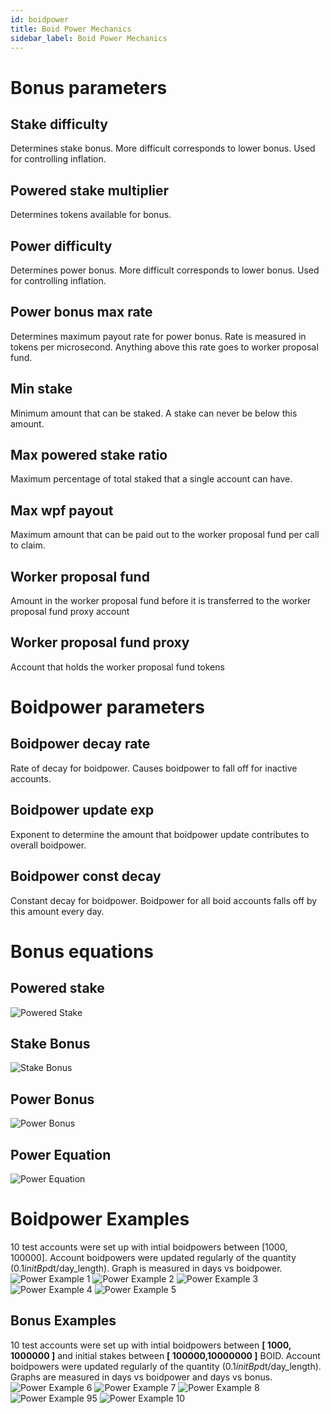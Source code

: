 ```yaml
---
id: boidpower
title: Boid Power Mechanics
sidebar_label: Boid Power Mechanics
---
```

# Bonus parameters

## Stake difficulty
Determines stake bonus. More difficult corresponds to lower bonus. Used for
controlling inflation.

## Powered stake multiplier
Determines tokens available for bonus.

## Power difficulty
Determines power bonus. More difficult corresponds to lower bonus. Used for
controlling inflation.

## Power bonus max rate
Determines maximum payout rate for power bonus. Rate is measured
in tokens per microsecond. Anything above this rate goes to worker proposal fund.

## Min stake
Minimum amount that can be staked. A stake can never be below this amount.

## Max powered stake ratio
Maximum percentage of total staked that a single account can
have.

## Max wpf payout
Maximum amount that can be paid out to the worker proposal fund per call to
claim.

## Worker proposal fund
Amount in the worker proposal fund before it is transferred to the
worker proposal fund proxy account

## Worker proposal fund proxy
Account that holds the worker proposal fund tokens

# Boidpower parameters

## Boidpower decay rate
Rate of decay for boidpower. Causes boidpower to fall off for inactive
accounts.

## Boidpower update exp
Exponent to determine the amount that boidpower update contributes
to overall boidpower.

## Boidpower const decay
Constant decay for boidpower. Boidpower for all boid accounts falls
off by this amount every day.

# Bonus equations

## Powered stake

![Powered Stake](/img/powered_stake.png "Powered Stake")

## Stake Bonus
![Stake Bonus](/img/stake_bonus.png "Stake Bonus")

## Power Bonus
![Power Bonus](/img/power_bonus.png "Power Bonus")

## Power Equation
![Power Equation](/img/power_bonus.png "Power Equation")

# Boidpower Examples
10 test accounts were set up with intial boidpowers between [1000, 100000]. Account
boidpowers were updated regularly of the quantity (0.1*initBp*dt/day_length). Graph is
measured in days vs boidpower.
![Power Example 1](/img/power_examples_1.png "Power Example 1")
![Power Example 2](/img/power_examples_2.png "Power Example 2")
![Power Example 3](/img/power_examples_3.png "Power Example 3")
![Power Example 4](/img/power_examples_4.png "Power Example 4")
![Power Example 5](/img/power_examples_5.png "Power Example 5")

## Bonus Examples
10 test accounts were set up with intial boidpowers between **[ 1000, 1000000 ]** and initial
stakes between **[ 100000,10000000 ]** BOID. Account boidpowers were updated regularly of
the quantity (0.1*initBp*dt/day_length). Graphs are measured in days vs boidpower and
days vs bonus.
![Power Example 6](/img/power_examples_6.png "Power Example 6")
![Power Example 7](/img/power_examples_7.png "Power Example 7")
![Power Example 8](/img/power_examples_8.png "Power Example 8")
![Power Example 95](/img/power_examples_9.png "Power Example 9")
![Power Example 10](/img/power_examples_10.png "Power Example 10")